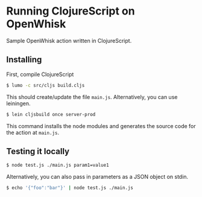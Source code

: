 Running ClojureScript on OpenWhisk
==================================

Sample OpenWhisk action written in ClojureScript.

## Installing

First, compile ClojureScript

```bash
$ lumo -c src/cljs build.cljs
```
This should create/update the file `main.js`. Alternatively, you can use leiningen.

```bash
$ lein cljsbuild once server-prod
```

This command installs the node modules and generates the source code for the action at `main.js`.

## Testing it locally

```bash
$ node test.js ./main.js param1=value1
```

Alternatively, you can also pass in parameters as a JSON object on stdin.

```bash
$ echo '{"foo":"bar"}' | node test.js ./main.js
```